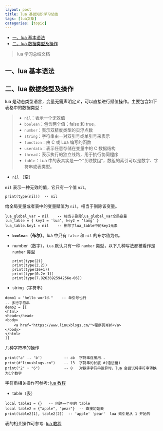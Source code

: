 ```yaml
---
layout: post
title: lua 基础知识学习总结 
tags: [lua文章]
categories: [topic]
---
```

<ul id="markdown-toc">
  <li><a href="#一lua-基本语法" id="markdown-toc-一lua-基本语法">一、lua 基本语法</a></li>
  <li><a href="#二lua-数据类型及操作" id="markdown-toc-二lua-数据类型及操作">二、lua 数据类型及操作</a></li>
</ul>

<blockquote>
  <p>lua 学习总结文档</p>
</blockquote>

<h2 id="一lua-基本语法">一、lua 基本语法</h2>

<h2 id="二lua-数据类型及操作">二、lua 数据类型及操作</h2>

<p>lua 是动态类型语言，变量无需声明定义，可以直接进行赋值操作。主要包含如下表格中的数据类型：</p>

<blockquote>
  <ul>
    <li><code class="language-plaintext highlighter-rouge">nil</code>：表示一个无效值</li>
    <li><code class="language-plaintext highlighter-rouge">boolean</code>：包含两个值：false 和 true。</li>
    <li><code class="language-plaintext highlighter-rouge">number</code>：表示双精度类型的实浮点数</li>
    <li><code class="language-plaintext highlighter-rouge">string</code>：字符串由一对双引号或单引号来表示</li>
    <li><code class="language-plaintext highlighter-rouge">function</code>：由 C 或 Lua 编写的函数</li>
    <li><code class="language-plaintext highlighter-rouge">userdata</code>：表示任意存储在变量中的 C 数据结构</li>
    <li><code class="language-plaintext highlighter-rouge">thread</code>：表示执行的独立线路，用于执行协同程序</li>
    <li><code class="language-plaintext highlighter-rouge">table</code>：Lua 中的表其实是一个”关联数组”，数组的索引可以是数字、字符串或表类型。</li>
  </ul>
</blockquote>

<ul>
  <li><code class="language-plaintext highlighter-rouge">nil</code> （空）</li>
</ul>

<p><code class="language-plaintext highlighter-rouge">nil</code> 表示一种无效的值，它只有一个值 <code class="language-plaintext highlighter-rouge">nil</code>。</p>
<div class="language-lua highlighter-rouge"><div class="highlight"><pre class="highlight"><code><span class="nb">print</span><span class="p">(</span><span class="nb">type</span><span class="p">(</span><span class="kc">nil</span><span class="p">))</span>  <span class="c1">-- nil</span>
</code></pre></div></div>

<p>给全局变量或者表中的变量赋值为 <code class="language-plaintext highlighter-rouge">nil</code>，相当于删除该变量。</p>
<div class="language-lua highlighter-rouge"><div class="highlight"><pre class="highlight"><code><span class="n">lua_global_var</span> <span class="o">=</span> <span class="kc">nil</span>    <span class="c1">-- 相当于删除lua_global_var全局变量</span>
<span class="n">lua_table</span> <span class="o">=</span> <span class="p">{</span> <span class="n">key1</span> <span class="o">=</span> <span class="s1">&#39;lua&#39;</span><span class="p">,</span> <span class="n">key2</span> <span class="o">=</span> <span class="s1">&#39;lang&#39;</span> <span class="p">}</span>
<span class="n">lua_table</span><span class="p">.</span><span class="n">key1</span> <span class="o">=</span> <span class="kc">nil</span>    <span class="c1">-- 删除了lua_table中的key1元素</span>
</code></pre></div></div>

<ul>
  <li>
    <p><strong><code class="language-plaintext highlighter-rouge">boolean</code>（布尔）</strong>。lua 中只有 <code class="language-plaintext highlighter-rouge">false</code> 和 <code class="language-plaintext highlighter-rouge">nil</code> 的布尔值为<code class="language-plaintext highlighter-rouge">假</code>。</p>
  </li>
  <li>number（数字）。<code class="language-plaintext highlighter-rouge">Lua</code> 默认只有一种 <code class="language-plaintext highlighter-rouge">number</code> 类型，以下几种写法都被看作是 <code class="language-plaintext highlighter-rouge">number</code> 类型
    <div class="language-lua highlighter-rouge"><div class="highlight"><pre class="highlight"><code><span class="nb">print</span><span class="p">(</span><span class="nb">type</span><span class="p">(</span><span class="mi">2</span><span class="p">))</span>
<span class="nb">print</span><span class="p">(</span><span class="nb">type</span><span class="p">(</span><span class="mi">2</span><span class="p">.</span><span class="mi">2</span><span class="p">))</span>
<span class="nb">print</span><span class="p">(</span><span class="nb">type</span><span class="p">(</span><span class="mf">2e+1</span><span class="p">))</span>
<span class="nb">print</span><span class="p">(</span><span class="nb">type</span><span class="p">(</span><span class="mi">0</span><span class="p">.</span><span class="mf">2e-1</span><span class="p">))</span>
<span class="nb">print</span><span class="p">(</span><span class="nb">type</span><span class="p">(</span><span class="mi">7</span><span class="p">.</span><span class="mf">8263692594256e-06</span><span class="p">))</span>
</code></pre></div>    </div>
  </li>
  <li>string（字符串）</li>
</ul>

<div class="language-lua highlighter-rouge"><div class="highlight"><pre class="highlight"><code><span class="n">demo1</span> <span class="o">=</span> <span class="s2">&#34;hello world.&#34;</span>    <span class="c1">-- 单引号也行</span>
<span class="c1">-- 多行字符串</span>
<span class="n">demo2</span> <span class="o">=</span> <span class="s">[[
&lt;html&gt;
&lt;head&gt;&lt;/head&gt;
&lt;body&gt;
    &lt;a href=&#34;https://www.linuxblogs.cn/&#34;&gt;程序员肖邦&lt;/a&gt;
&lt;/body&gt;
&lt;/html&gt;
]]</span>
</code></pre></div></div>

<p>几种字符串的操作</p>
<div class="language-lua highlighter-rouge"><div class="highlight"><pre class="highlight"><code><span class="nb">print</span><span class="p">(</span><span class="s2">&#34;a&#34;</span> <span class="o">..</span> <span class="s1">&#39;b&#39;</span><span class="p">)</span>          <span class="c1">-- ab  字符串连接用..</span>
<span class="nb">print</span><span class="p">(</span><span class="o">#</span><span class="s2">&#34;linuxblogs.cn&#34;</span><span class="p">)</span>    <span class="c1">-- 13  字符串的长度 #(语法糖)</span>
<span class="nb">print</span><span class="p">(</span><span class="s2">&#34;2&#34;</span> <span class="o">+</span> <span class="s2">&#34;6&#34;</span><span class="p">)</span>           <span class="c1">-- 8   对数字字符串运算时，lua 会尝试将字符串转换为1个数字</span>
</code></pre></div></div>
<p>字符串相关操作可参考: <a href="https://www.runoob.com/lua/lua-strings.html">lua 教程</a></p>

<ul>
  <li>table（表）</li>
</ul>

<div class="language-lua highlighter-rouge"><div class="highlight"><pre class="highlight"><code><span class="kd">local</span> <span class="n">table1</span> <span class="o">=</span> <span class="p">{}</span>   <span class="c1">-- 创建一个空的 table</span>
<span class="kd">local</span> <span class="n">table2</span> <span class="o">=</span> <span class="p">{</span><span class="s2">&#34;apple&#34;</span><span class="p">,</span> <span class="s2">&#34;pear&#34;</span><span class="p">}</span>  <span class="c1">-- 直接初始表</span>
<span class="nb">print</span><span class="p">(</span><span class="n">table2</span><span class="p">[</span><span class="mi">1</span><span class="p">],</span> <span class="n">table2</span><span class="p">[</span><span class="mi">2</span><span class="p">])</span>  <span class="c1">-- &#39;apple&#39; &#39;pear&#39;  lua 索引是从 1 开始的</span>
</code></pre></div></div>
<p>表的相关操作可参考: <a href="https://www.runoob.com/lua/lua-tables.html">lua 教程</a></p>